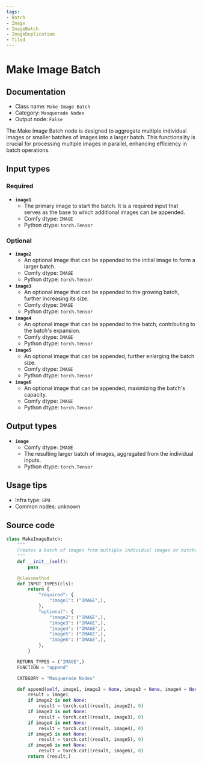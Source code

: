 ```yaml
---
tags:
- Batch
- Image
- ImageBatch
- ImageDuplication
- Tiled
---
```


# Make Image Batch
## Documentation
- Class name: `Make Image Batch`
- Category: `Masquerade Nodes`
- Output node: `False`

The Make Image Batch node is designed to aggregate multiple individual images or smaller batches of images into a larger batch. This functionality is crucial for processing multiple images in parallel, enhancing efficiency in batch operations.
## Input types
### Required
- **`image1`**
    - The primary image to start the batch. It is a required input that serves as the base to which additional images can be appended.
    - Comfy dtype: `IMAGE`
    - Python dtype: `torch.Tensor`
### Optional
- **`image2`**
    - An optional image that can be appended to the initial image to form a larger batch.
    - Comfy dtype: `IMAGE`
    - Python dtype: `torch.Tensor`
- **`image3`**
    - An optional image that can be appended to the growing batch, further increasing its size.
    - Comfy dtype: `IMAGE`
    - Python dtype: `torch.Tensor`
- **`image4`**
    - An optional image that can be appended to the batch, contributing to the batch's expansion.
    - Comfy dtype: `IMAGE`
    - Python dtype: `torch.Tensor`
- **`image5`**
    - An optional image that can be appended, further enlarging the batch size.
    - Comfy dtype: `IMAGE`
    - Python dtype: `torch.Tensor`
- **`image6`**
    - An optional image that can be appended, maximizing the batch's capacity.
    - Comfy dtype: `IMAGE`
    - Python dtype: `torch.Tensor`
## Output types
- **`image`**
    - Comfy dtype: `IMAGE`
    - The resulting larger batch of images, aggregated from the individual inputs.
    - Python dtype: `torch.Tensor`
## Usage tips
- Infra type: `GPU`
- Common nodes: unknown


## Source code
```python
class MakeImageBatch:
    """
    Creates a batch of images from multiple individual images or batches.
    """
    def __init__(self):
        pass

    @classmethod
    def INPUT_TYPES(cls):
        return {
            "required": {
                "image1": ("IMAGE",),
            },
            "optional": {
                "image2": ("IMAGE",),
                "image3": ("IMAGE",),
                "image4": ("IMAGE",),
                "image5": ("IMAGE",),
                "image6": ("IMAGE",),
            },
        }

    RETURN_TYPES = ("IMAGE",)
    FUNCTION = "append"

    CATEGORY = "Masquerade Nodes"

    def append(self, image1, image2 = None, image3 = None, image4 = None, image5 = None, image6 = None):
        result = image1
        if image2 is not None:
            result = torch.cat((result, image2), 0)
        if image3 is not None:
            result = torch.cat((result, image3), 0)
        if image4 is not None:
            result = torch.cat((result, image4), 0)
        if image5 is not None:
            result = torch.cat((result, image5), 0)
        if image6 is not None:
            result = torch.cat((result, image6), 0)
        return (result,)

```
